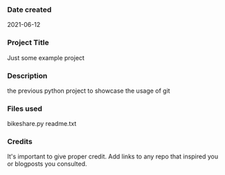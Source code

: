 ### Date created
2021-06-12

### Project Title
Just some example project

### Description
the previous python project to showcase the usage of git

### Files used
bikeshare.py
readme.txt

### Credits
It's important to give proper credit. Add links to any repo that inspired you or blogposts you consulted.

